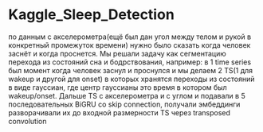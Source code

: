 # Kaggle_Sleep_Detection
по данным с акселерометра(ещё был дан угол между телом и рукой в конкретный промежуток времени) нужно было сказать когда человек заснёт и когда проснется. Мы решали задачу как сегментацию перехода из состояний сна и бодрствования, например: в 1 time series был момент когда человек заснул и проснулся и мы делаем 2 TS(1 для wakeup и другой для onset) в которых хранятся переходы из состояний в виде гауссиан, где центр гауссианы это время в котором был wakeup/onset.
Дальше TS с акселерометра и с углом и подавали в 5 последовательных BiGRU со skip connection, получали эмбеддинги разворачивали их до входной размерности TS через transposed convolution 
